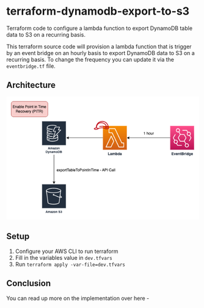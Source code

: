 # terraform-dynamodb-export-to-s3
Terraform code to configure a lambda function to export DynamoDB table data to S3 on a recurring basis.

This terraform source code will provision a lambda function that is trigger by an event bridge on an hourly basis to export DynamoDB data to S3 on a recurring basis. To change the frequency you can update it via the `eventbridge.tf` file. 

## Architecture
![architecture](./images/DynamoDb%20to%20S3.png)

## Setup
1. Configure your AWS CLI to run terraform
2. Fill in the variables value in `dev.tfvars` 
3. Run `terraform apply -var-file=dev.tfvars`

## Conclusion
You can read up more on the implementation over here - 